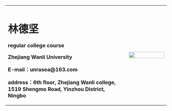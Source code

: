 <table border="0">
  <tr>
    <td width="75%">
      <h1>林德坚</h1>
      <p><b>regular college course</b></p>
      <p><b>Zhejiang Wanli University</b></p>
      <p><b>E-mail：unrasea@163.com</b></p>
      <p><b>address：6th floor, Zhejiang Wanli college, 1519 Shengmo Road, Yinzhou District, Ningbo</b></p>
    </td>
    <td width="25%">
      <img src="/" width="100%">
        </td>
  </tr>
</table>
